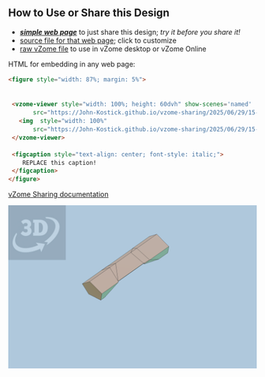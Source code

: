 
## How to Use or Share this Design

 - [***simple web page***](<https://John-Kostick.github.io/vzome-sharing/2025/06/29/15-19-21-Tetraxis-Puzzle-study-4/>) to just share this design; *try it before you share it!*
 - [source file for that web page](<https://github.com/John-Kostick/vzome-sharing/edit/main/2025/06/29/15-19-21-Tetraxis-Puzzle-study-4/index.md>); click to customize
 - [raw vZome file](<https://raw.githubusercontent.com/John-Kostick/vzome-sharing/main/2025/06/29/15-19-21-Tetraxis-Puzzle-study-4/Tetraxis-Puzzle-study-4.vZome>) to use in vZome desktop or vZome Online
 
 HTML for embedding in any web page:
 ```html
<figure style="width: 87%; margin: 5%">
  
  
  <vzome-viewer style="width: 100%; height: 60dvh" show-scenes='named'
        src="https://John-Kostick.github.io/vzome-sharing/2025/06/29/15-19-21-Tetraxis-Puzzle-study-4/Tetraxis-Puzzle-study-4.vZome" >
    <img  style="width: 100%"
        src="https://John-Kostick.github.io/vzome-sharing/2025/06/29/15-19-21-Tetraxis-Puzzle-study-4/Tetraxis-Puzzle-study-4.png" >
  </vzome-viewer>

  <figcaption style="text-align: center; font-style: italic;">
     REPLACE this caption!
  </figcaption>
</figure>

 ```

[vZome Sharing documentation](https://vzome.github.io/vzome/sharing.html#how-it-works)

![Image](<Tetraxis-Puzzle-study-4.png>)

